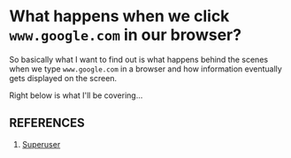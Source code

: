 # What happens when we click ```www.google.com``` in our browser?

So basically what I want to find out is what happens behind the scenes when we type ```www.google.com``` in a browser and how information eventually gets displayed on the screen.

Right below is what I'll be covering...

## REFERENCES

1. [Superuser](https://superuser.com/questions/31468/what-exactly-happens-when-you-browse-a-website-in-your-browser)
